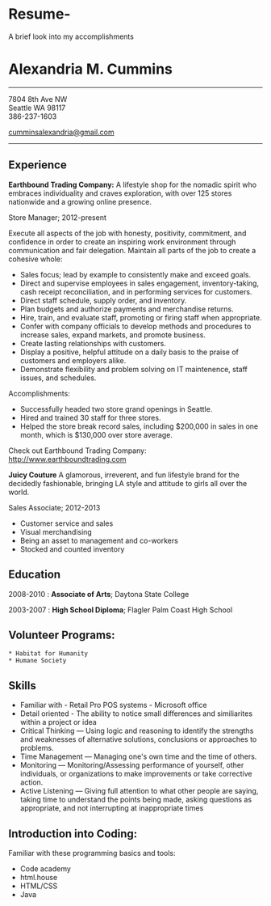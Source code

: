 # Resume-
A brief look into my accomplishments 

Alexandria M. Cummins 
============

-------------------     ----------------------------
7804 8th Ave NW          
Seattle WA 98117                    
386-237-1603

cumminsalexandria@gmail.com
-------------------     ----------------------------

Experience 
---------
**Earthbound Trading Company:**
A lifestyle shop for the nomadic spirit who embraces individuality and craves exploration, with over 125 stores nationwide and a growing online presence. 

  Store Manager; 
  2012-present 

Execute all aspects of the job with honesty, positivity, commitment, and confidence in order to create an inspiring work environment through communication and fair delegation.
Maintain all parts of the job to create a cohesive whole:
* Sales focus; lead by example to consistently make and exceed goals.
* Direct and supervise employees in sales engagement, inventory-taking, cash receipt reconciliation, and in performing services for customers.
* Direct staff schedule, supply order, and inventory.
* Plan budgets and authorize payments and merchandise returns.
* Hire, train, and evaluate staff, promoting or firing staff when appropriate.
* Confer with company officials to develop methods and procedures to increase sales, expand markets, and promote business.
* Create lasting relationships with customers.
* Display a positive, helpful attitude on a daily basis to the praise of customers and employers alike.
* Demonstrate flexibility and problem solving on IT maintenence, staff issues, and schedules.

Accomplishments: 
* Successfully headed two store grand openings in Seattle.
* Hired and trained 30 staff for three stores.
* Helped the store break record sales, including $200,000 in sales in one month, which is $130,000 over store average.


Check out Earthbound Trading Company:
<http://www.earthboundtrading.com>

**Juicy Couture**
A glamorous, irreverent, and fun lifestyle brand for the decidedly fashionable, bringing LA style and attitude to girls all over the world.
  
  Sales Associate; 
  2012-2013
  
* Customer service and sales 
* Visual merchandising 
* Being an asset to management and co-workers 
* Stocked and counted inventory  


Education
---------

2008-2010
:   **Associate of Arts**; Daytona State College 

2003-2007
:   **High School Diploma**; Flagler Palm Coast High School 


Volunteer Programs:
--------------------

    * Habitat for Humanity 
    * Humane Society 

Skills 
----------------------------------------

  * Familiar with - Retail Pro POS systems - Microsoft office 
  * Detail oriented - The ability to notice small differences and similiarites within a project or idea 
  * Critical Thinking — Using logic and reasoning to identify the strengths and weaknesses of alternative solutions, conclusions or approaches to problems.
  * Time Management — Managing one's own time and the time of others.
  * Monitoring — Monitoring/Assessing performance of yourself, other individuals, or organizations to make improvements or take corrective action.
  * Active Listening — Giving full attention to what other people are saying, taking time to understand the points being made, asking questions as appropriate, and not interrupting at inappropriate times
  
Introduction into Coding: 
--------------------------------------
Familiar with these programming basics and tools:
  * Code academy 
  * html.house
  * HTML/CSS 
  * Java
  


